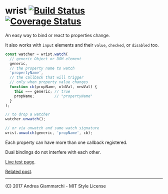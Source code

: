 # wrist [![Build Status](https://travis-ci.org/WebReflection/wrist.svg?branch=master)](https://travis-ci.org/WebReflection/wrist) [![Coverage Status](https://coveralls.io/repos/github/WebReflection/wrist/badge.svg?branch=master)](https://coveralls.io/github/WebReflection/wrist?branch=master)

An easy way to bind or react to properties change.

It also works with `input` elements and their `value`, `checked`, or `disabled` too.

```js
const watcher = wrist.watch(
  // generic Object or DOM element
  generic,
  // the property name to watch
  'propertyName',
  // the callback that will trigger
  // only when property value changes
  function cb(propName, oldVal, newVal) {
    this === generic; // true
    propName;         // "propertyName"
  }
);

// to drop a watcher
watcher.unwatch();

// or via unwatch and same watch signature
wrist.unwatch(generic, 'propName', cb);
```

Each property can have more than one callback registered.

Dual bindings do not interfere with each other.

[Live test page](https://webreflection.github.io/wrist/examples/).

[Related post](https://medium.com/@WebReflection/js-dom-data-bindings-in-2017-1545f38cfdc8#.s69edll9v).

- - -

(C) 2017 Andrea Giammarchi - MIT Style License
